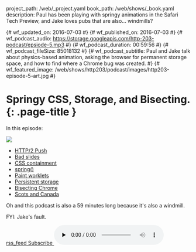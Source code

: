 project_path: /web/_project.yaml
book_path: /web/shows/_book.yaml
description: Paul has been playing with springy animations in the Safari Tech Preview, and Jake loves pubs that are also... windmills?

{# wf_updated_on: 2016-07-03 #}
{# wf_published_on: 2016-07-03 #}
{# wf_podcast_audio: https://storage.googleapis.com/http-203-podcast/epsiode-5.mp3 #}
{# wf_podcast_duration: 00:59:56 #}
{# wf_podcast_fileSize: 85018132 #}
{# wf_podcast_subtitle: Paul and Jake talk about physics-based animation, asking the browser for permanent storage space, and how to find where a Chrome bug was created. #}
{# wf_featured_image: /web/shows/http203/podcast/images/http203-episode-5-art.jpg #}

# Springy CSS, Storage, and Bisecting. {: .page-title }

In this episode:

<img src="/web/shows/http203/podcast/images/http203-episode-5-art.jpg" class="attempt-right">

* [HTTP/2 Push](https://www.igvita.com/2013/06/12/innovating-with-http-2.0-server-push/)
* [Bad slides](https://twitter.com/TStrothjohann/status/744816462745862144)
* [CSS containment](https://drafts.csswg.org/css-containment/)
* [spring()](https://webkit.org/demos/spring/)
* [Paint worklets](https://twitter.com/DasSurma/status/747417421938470912)
* [Persistent storage](https://developers.google.com/web/updates/2016/06/persistent-storage?hl=en)
* [Bisecting Chrome](https://www.chromium.org/developers/bisect-builds-py)
* [Scots and Canada](http://www.educationscotland.gov.uk/scotsandcanada/survivingthewild/winterincanada.asp)

Oh and this podcast is also a 59 minutes long because it's also a windmill.

FYI: Jake's fault.

<a href="http://feeds.feedburner.com/Http203Podcast">
  <span class="material-icons">rss_feed</span>
  Subscribe
</a>

<audio src="https://storage.googleapis.com/http-203-podcast/epsiode-5.mp3" controls preload="none">
